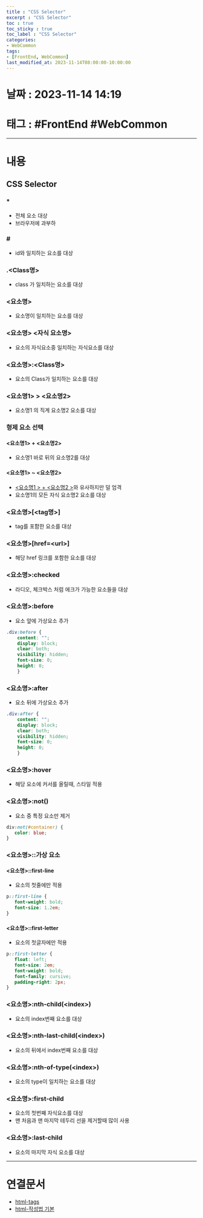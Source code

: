 ```yaml
---
title : "CSS Selector"
excerpt : "CSS Selector"
toc : true
toc_sticky : true
toc_label : "CSS Selector"
categories:
- WebCommon
tags:
- [FrontEnd, WebCommon]
last_modified_at: 2023-11-14T08:00:00-10:00:00
---
```


# 날짜 : 2023-11-14 14:19

# 태그 : #FrontEnd #WebCommon
---

# 내용

## CSS Selector

### \*
- 전체 요소 대상
- 브라우저에 과부하

### \#
- id와 일치하는 요소를 대상

### .\<Class명\>
- class 가 일치하는 요소를 대상

### \<요소명\>
- 요소명이 일치하는 요소를 대상

### \<요소명\> \<자식 요소명\>
- 요소의 자식요소중 일치하는 자식요소를 대상

### \<요소명\>:\<Class명\>
- 요소의 Class가 일치하는 요소를 대상

### \<요소명1\> \> \<요소명2\>
- 요소명1 의 직계 요소명2 요소를 대상

### 형제 요소 선택

#### \<요소명1\> + \<요소명2\>
- 요소명1 바로 뒤의 요소명2를 대상

#### \<요소명1\> ~ <요소명2>
- [<요소명1 > + <요소명2 >](#<요소명1->-+-<요소명2->)와 유사하지만 덜 엄격
- 요소명1의 모든 자식 요소명2 요소를 대상

### \<요소명\>\[\<tag명>\]
- tag를 포함한 요소를 대상

### \<요소명\>\[href=\<url\>\]
- 해당 href 링크를 포함한 요소를 대상

### <요소명>:checked
- 라디오, 체크박스 처럼 에크가 가능한 요소들을 대상

### <요소명>:before
- 요소 앞에 가상요소 추가

```css
.div:before {
    content: "";
    display: block;
    clear: both;
    visibility: hidden;
    font-size: 0;
    height: 0;
    }
```

### <요소명>:after
- 요소 뒤에 가상요소 추가

```css
.div:after {
    content: "";
    display: block;
    clear: both;
    visibility: hidden;
    font-size: 0;
    height: 0;
    }
```

### <요소명>:hover
- 해당 요소에 커서를 올릴때, 스타일 적용

### <요소명>:not()
- 요소 중 특정 요소만 제거

```css
div:not(#container) {
   color: blue;
}
```

### <요소명>::가상 요소

#### <요소명>::first-line
- 요소의 첫줄에만 적용

```css
p::first-line {
   font-weight: bold;
   font-size: 1.2em;
}
```

#### <요소명>::first-letter
- 요소의 첫글자에만 적용

```css
p::first-letter {
   float: left;
   font-size: 2em;
   font-weight: bold;
   font-family: cursive;
   padding-right: 2px;
}
```

### <요소명>:nth-child(\<index\>)
- 요소의 index번째 요소를 대상

### <요소명>:nth-last-child(\<index\>)
- 요소의 뒤에서 index번째 요소를 대상

### <요소명>:nth-of-type(\<index\>)
- 요소의 type이 일치하는 요소를 대상

### <요소명>:first-child
- 요소의 첫번째 자식요소를 대상
- 맨 처음과 맨 마지막 테두리 선을 제거할때 많이 사용

### <요소명>:last-child
- 요소의 마지막 자식 요소를 대상

---

# 연결문서
- [html-tags](../../WebCommon/WebCommon-html-tags)
- [html-작성법 기본](../../WebCommon/WebCommon-html-작성법-기본)